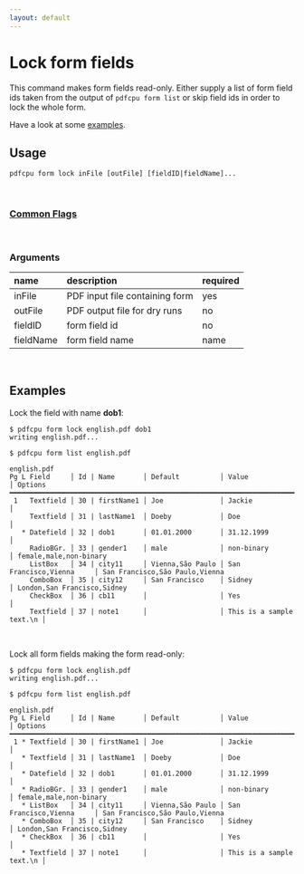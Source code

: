 ```yaml
---
layout: default
---
```


# Lock form fields

This command makes form fields read-only.
Either supply a list of form field ids taken from the output of `pdfcpu form list` or skip field ids in order to lock the whole form.

Have a look at some [examples](#examples).

## Usage

```
pdfcpu form lock inFile [outFile] [fieldID|fieldName]...
```

<br>

### [Common Flags](../getting_started/common_flags)

<br>

### Arguments

| name         | description         | required
|:-------------|:--------------------|:--------
| inFile       | PDF input file containing form      | yes
| outFile      | PDF output file for dry runs    | no
| fieldID      | form field id       | no
| fieldName    | form field name     | name

<br>

## Examples

Lock the field with name **dob1**:

```
$ pdfcpu form lock english.pdf dob1
writing english.pdf...

$ pdfcpu form list english.pdf

english.pdf
Pg L Field     │ Id | Name       │ Default          │ Value                    │ Options
━━━━━━━━━━━━━━━━━━━━━━━━━━━━━━━━━━━━━━━━━━━━━━━━━━━━━━━━━━━━━━━━━━━━━━━━━━━━━━━━━━━━━━━━━━━━━━━━━━━━━━━
 1   Textfield │ 30 | firstName1 │ Joe              │ Jackie                   │
     Textfield │ 31 | lastName1  │ Doeby            │ Doe                      │
   * Datefield │ 32 | dob1       │ 01.01.2000       │ 31.12.1999               │
     RadioBGr. │ 33 | gender1    │ male             │ non-binary               │ female,male,non-binary
     ListBox   │ 34 | city11     │ Vienna,São Paulo │ San Francisco,Vienna     │ San Francisco,São Paulo,Vienna
     ComboBox  │ 35 | city12     │ San Francisco    │ Sidney                   │ London,San Francisco,Sidney
     CheckBox  │ 36 | cb11       │                  │ Yes                      │
     Textfield │ 37 | note1      │                  │ This is a sample text.\n │
```
<br>

Lock all form fields making the form read-only:

```
$ pdfcpu form lock english.pdf
writing english.pdf...

$ pdfcpu form list english.pdf

english.pdf
Pg L Field     │ Id | Name       │ Default          │ Value                    │ Options
━━━━━━━━━━━━━━━━━━━━━━━━━━━━━━━━━━━━━━━━━━━━━━━━━━━━━━━━━━━━━━━━━━━━━━━━━━━━━━━━━━━━━━━━━━━━━━━━━━━━━━━
 1 * Textfield │ 30 | firstName1 │ Joe              │ Jackie                   │
   * Textfield │ 31 | lastName1  │ Doeby            │ Doe                      │
   * Datefield │ 32 | dob1       │ 01.01.2000       │ 31.12.1999               │
   * RadioBGr. │ 33 | gender1    │ male             │ non-binary               │ female,male,non-binary
   * ListBox   │ 34 | city11     │ Vienna,São Paulo │ San Francisco,Vienna     │ San Francisco,São Paulo,Vienna
   * ComboBox  │ 35 | city12     │ San Francisco    │ Sidney                   │ London,San Francisco,Sidney
   * CheckBox  │ 36 | cb11       │                  │ Yes                      │
   * Textfield │ 37 | note1      │                  │ This is a sample text.\n │
```